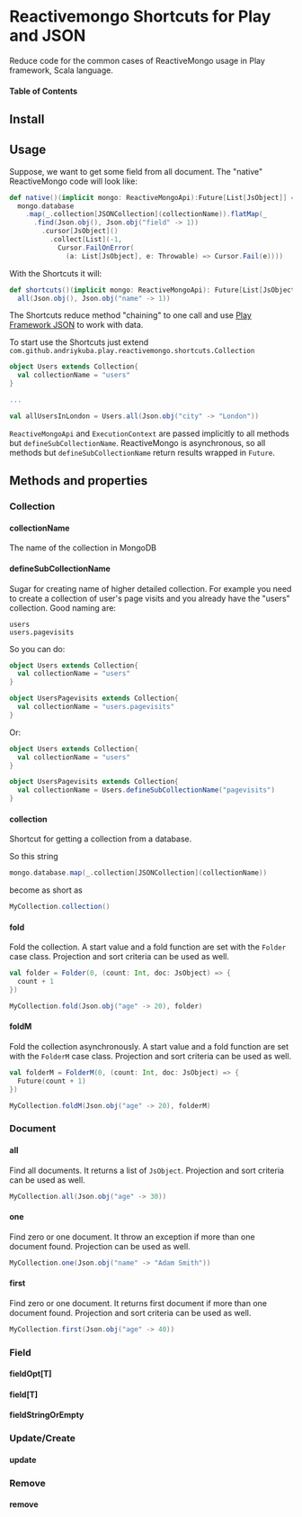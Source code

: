 # Reactivemongo Shortcuts for Play and JSON

Reduce code for the common cases of ReactiveMongo usage in Play framework, 
Scala language. 

#### Table of Contents

## Install

## Usage

Suppose, we want to get some field from all document. 
The "native" ReactiveMongo code will look like:

```scala
def native()(implicit mongo: ReactiveMongoApi):Future[List[JsObject]] = 
  mongo.database
    .map(_.collection[JSONCollection](collectionName)).flatMap(_
      .find(Json.obj(), Json.obj("field" -> 1))
        .cursor[JsObject]()
          .collect[List](-1, 
            Cursor.FailOnError(
              (a: List[JsObject], e: Throwable) => Cursor.Fail(e))))
```

With the Shortcuts it will:

```scala
def shortcuts()(implicit mongo: ReactiveMongoApi): Future[List[JsObject]] = 
  all(Json.obj(), Json.obj("name" -> 1))
```

The Shortcuts reduce method "chaining" to one call 
and use [Play Framework JSON](https://www.playframework.com/documentation/2.5.x/ScalaJson) 
to work with data.

To start use the Shortcuts just extend `com.github.andriykuba.play.reactivemongo.shortcuts.Collection`

```scala
object Users extends Collection{
  val collectionName = "users"
}

...

val allUsersInLondon = Users.all(Json.obj("city" -> "London"))
```

`ReactiveMongoApi` and `ExecutionContext` are passed implicitly to all methods but 
`defineSubCollectionName`. ReactiveMongo is asynchronous, 
so all methods but `defineSubCollectionName` return results wrapped in `Future`.

## Methods and properties

### Collection

#### collectionName

The name of the collection in MongoDB

#### defineSubCollectionName

Sugar for creating name of higher detailed collection. For example you need 
to create a collection of user's page visits and you already have the "users" 
collection. Good naming are:

```
users
users.pagevisits
```

So you can do:

```scala
object Users extends Collection{
  val collectionName = "users"
}

object UsersPagevisits extends Collection{
  val collectionName = "users.pagevisits"
}
```

Or:

```scala
object Users extends Collection{
  val collectionName = "users"
}

object UsersPagevisits extends Collection{
  val collectionName = Users.defineSubCollectionName("pagevisits")
}
```

#### collection

Shortcut for getting a collection from a database.

So this string

```scala
mongo.database.map(_.collection[JSONCollection](collectionName))
```

become as short as

```scala
MyCollection.collection()
```
#### fold

Fold the collection. 
A start value and a fold function are set with the `Folder` case class.
Projection and sort criteria can be used as well.

```scala
val folder = Folder(0, (count: Int, doc: JsObject) => {
  count + 1
})

MyCollection.fold(Json.obj("age" -> 20), folder)
```

#### foldM

Fold the collection asynchronously. 
A start value and a fold function are set with the `FolderM` case class.
Projection and sort criteria can be used as well.

```scala
val folderM = FolderM(0, (count: Int, doc: JsObject) => {
  Future(count + 1)
})

MyCollection.foldM(Json.obj("age" -> 20), folderM)
```

### Document

#### all

Find all documents. It returns a list of `JsObject`. 
Projection and sort criteria can be used as well.

```scala
MyCollection.all(Json.obj("age" -> 30))
```

#### one

Find zero or one document. 
It throw an exception if more than one document found. 
Projection can be used as well.

```scala
MyCollection.one(Json.obj("name" -> "Adam Smith"))
```

#### first

Find zero or one document. 
It returns first document if more than one document found. 
Projection and sort criteria can be used as well.

```scala
MyCollection.first(Json.obj("age" -> 40))
```

### Field

#### fieldOpt[T]

#### field[T]

#### fieldStringOrEmpty

### Update/Create

#### update

### Remove

#### remove